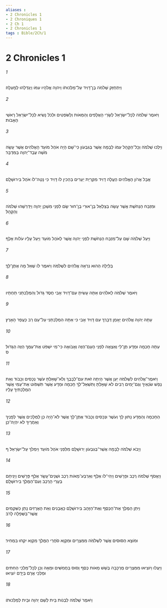 ```yaml
---
aliases : 
- 2 Chronicles 1
- 2 Chroniques 1
- 2 Ch 1
- 2 Chronicles 1
tags : Bible/2Ch/1
---
```


# 2 Chronicles 1

###### 1
וַיִּתְחַזֵּק שְׁלֹמֹה בֶן־דָּוִיד עַל־מַלְכוּתֹו וַיהוָה אֱלֹהָיו עִמֹּו וַיְגַדְּלֵהוּ לְמָעְלָה׃
###### 2
וַיֹּאמֶר שְׁלֹמֹה לְכָל־יִשְׂרָאֵל לְשָׂרֵי הָאֲלָפִים וְהַמֵּאֹות וְלַשֹּׁפְטִים וּלְכֹל נָשִׂיא לְכָל־יִשְׂרָאֵל רָאשֵׁי הָאָבֹות׃
###### 3
וַיֵּלְכוּ שְׁלֹמֹה וְכָל־הַקָּהָל עִמֹּו לַבָּמָה אֲשֶׁר בְּגִבְעֹון כִּי־שָׁם הָיָה אֹהֶל מֹועֵד הָאֱלֹהִים אֲשֶׁר עָשָׂה מֹשֶׁה עֶבֶד־יְהוָה בַּמִּדְבָּר׃
###### 4
אֲבָל אֲרֹון הָאֱלֹהִים הֶעֱלָה דָוִיד מִקִּרְיַת יְעָרִים בַּהֵכִין לֹו דָּוִיד כִּי נָטָה־לֹו אֹהֶל בִּירוּשָׁלִָם׃
###### 5
וּמִזְבַּח הַנְּחֹשֶׁת אֲשֶׁר עָשָׂה בְּצַלְאֵל בֶּן־אוּרִי בֶן־חוּר שָׂם לִפְנֵי מִשְׁכַּן יְהוָה וַיִּדְרְשֵׁהוּ שְׁלֹמֹה וְהַקָּהָל׃
###### 6
וַיַּעַל שְׁלֹמֹה שָׁם עַל־מִזְבַּח הַנְּחֹשֶׁת לִפְנֵי יְהוָה אֲשֶׁר לְאֹהֶל מֹועֵד וַיַּעַל עָלָיו עֹלֹות אָלֶף׃
###### 7
בַּלַּיְלָה הַהוּא נִרְאָה אֱלֹהִים לִשְׁלֹמֹה וַיֹּאמֶר לֹו שְׁאַל מָה אֶתֶּן־לָךְ׃
###### 8
וַיֹּאמֶר שְׁלֹמֹה לֵאלֹהִים אַתָּה עָשִׂיתָ עִם־דָּוִיד אָבִי חֶסֶד גָּדֹול וְהִמְלַכְתַּנִי תַּחְתָּיו׃
###### 9
עַתָּה יְהוָה אֱלֹהִים יֵאָמֵן דְּבָרְךָ עִם דָּוִיד אָבִי כִּי אַתָּה הִמְלַכְתַּנִי עַל־עַם רַב כַּעֲפַר הָאָרֶץ׃
###### 10
עַתָּה חָכְמָה וּמַדָּע תֶּן־לִי וְאֵצְאָה לִפְנֵי הָעָם־הַזֶּה וְאָבֹואָה כִּי־מִי יִשְׁפֹּט אֶת־עַמְּךָ הַזֶּה הַגָּדֹול׃ ס
###### 11
וַיֹּאמֶר־אֱלֹהִים לִשְׁלֹמֹה יַעַן אֲשֶׁר הָיְתָה זֹאת עִם־לְבָבֶךָ וְלֹא־שָׁאַלְתָּ עֹשֶׁר נְכָסִים וְכָבֹוד וְאֵת נֶפֶשׁ שֹׂנְאֶיךָ וְגַם־יָמִים רַבִּים לֹא שָׁאָלְתָּ וַתִּשְׁאַל־לְךָ חָכְמָה וּמַדָּע אֲשֶׁר תִּשְׁפֹּוט אֶת־עַמִּי אֲשֶׁר הִמְלַכְתִּיךָ עָלָיו׃
###### 12
הַחָכְמָה וְהַמַּדָּע נָתוּן לָךְ וְעֹשֶׁר וּנְכָסִים וְכָבֹוד אֶתֶּן־לָךְ אֲשֶׁר לֹא־הָיָה כֵן לַמְּלָכִים אֲשֶׁר לְפָנֶיךָ וְאַחֲרֶיךָ לֹא יִהְיֶה־כֵּן׃
###### 13
וַיָּבֹא שְׁלֹמֹה לַבָּמָה אֲשֶׁר־בְּגִבְעֹון יְרוּשָׁלִַם מִלִּפְנֵי אֹהֶל מֹועֵד וַיִּמְלֹךְ עַל־יִשְׂרָאֵל׃ ף
###### 14
וַיֶּאֱסֹף שְׁלֹמֹה רֶכֶב וּפָרָשִׁים וַיְהִי־לֹו אֶלֶף וְאַרְבַּע־מֵאֹות רֶכֶב וּשְׁנֵים־עָשָׂר אֶלֶף פָּרָשִׁים וַיַּנִּיחֵם בְּעָרֵי הָרֶכֶב וְעִם־הַמֶּלֶךְ בִּירוּשָׁלִָם׃
###### 15
וַיִּתֵּן הַמֶּלֶךְ אֶת־הַכֶּסֶף וְאֶת־הַזָּהָב בִּירוּשָׁלִַם כָּאֲבָנִים וְאֵת הָאֲרָזִים נָתַן כַּשִּׁקְמִים אֲשֶׁר־בַּשְּׁפֵלָה לָרֹב׃
###### 16
וּמֹוצָא הַסּוּסִים אֲשֶׁר לִשְׁלֹמֹה מִמִּצְרָיִם וּמִקְוֵא סֹחֲרֵי הַמֶּלֶךְ מִקְוֵא יִקְחוּ בִּמְחִיר׃
###### 17
וַיַּעֲלוּ וַיֹּוצִיאוּ מִמִּצְרַיִם מֶרְכָּבָה בְּשֵׁשׁ מֵאֹות כֶּסֶף וְסוּס בַּחֲמִשִּׁים וּמֵאָה וְכֵן לְכָל־מַלְכֵי הַחִתִּים וּמַלְכֵי אֲרָם בְּיָדָם יֹוצִיאוּ׃
###### 18
וַיֹּאמֶר שְׁלֹמֹה לִבְנֹות בַּיִת לְשֵׁם יְהוָה וּבַיִת לְמַלְכוּתֹו׃
